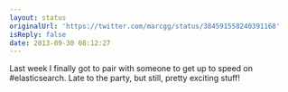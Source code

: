 ```yaml
---
layout: status
originalUrl: 'https://twitter.com/marcgg/status/384591558240391168'
isReply: false
date: 2013-09-30 08:12:27
---
```


Last week I finally got to pair with someone to get up to speed on #elasticsearch. Late to the party, but still, pretty exciting stuff!

